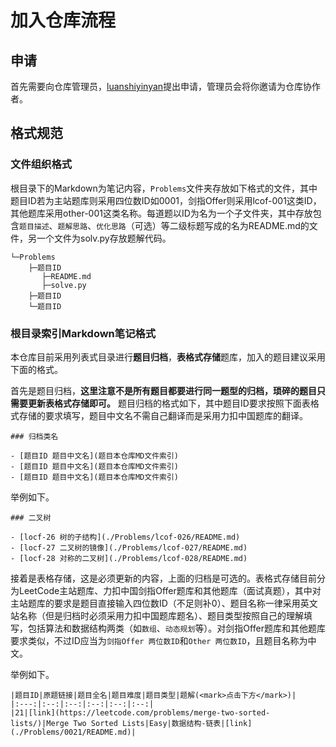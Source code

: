 # 加入仓库流程

## 申请

首先需要向仓库管理员，[luanshiyinyan](https://github.com/luanshiyinyang)提出申请，管理员会将你邀请为仓库协作者。

## 格式规范

### 文件组织格式

根目录下的Markdown为笔记内容，`Problems`文件夹存放如下格式的文件，其中题目ID若为主站题库则采用四位数ID如0001，剑指Offer则采用lcof-001这类ID，其他题库采用other-001这类名称。每道题以ID为名为一个子文件夹，其中存放包含`题目描述`、`题解思路`、`优化思路`（可选）等二级标题写成的名为README.md的文件，另一个文件为solv.py存放题解代码。

```
└─Problems
    ├─题目ID
       ├─README.md
       ├─solve.py
    ├─题目ID
    └─题目ID
```

### 根目录索引Markdown笔记格式

本仓库目前采用列表式目录进行**题目归档**，**表格式存储**题库，加入的题目建议采用下面的格式。

首先是题目归档，**这里注意不是所有题目都要进行同一题型的归档，琐碎的题目只需要更新表格式存储即可。** 题目归档的格式如下，其中题目ID要求按照下面表格式存储的要求填写，题目中文名不需自己翻译而是采用力扣中国题库的翻译。

```
### 归档类名

- [题目ID 题目中文名](题目本仓库MD文件索引)
- [题目ID 题目中文名](题目本仓库MD文件索引)
- [题目ID 题目中文名](题目本仓库MD文件索引)
```

举例如下。

```
### 二叉树

- [locf-26 树的子结构](./Problems/lcof-026/README.md)
- [locf-27 二叉树的镜像](./Problems/lcof-027/README.md)
- [locf-28 对称的二叉树](./Problems/lcof-028/README.md)
```

接着是表格存储，这是必须更新的内容，上面的归档是可选的。表格式存储目前分为LeetCode主站题库、力扣中国剑指Offer题库和其他题库（面试真题），其中对主站题库的要求是题目直接输入四位数ID（不足则补0）、题目名称一律采用英文站名称（但是归档时必须采用力扣中国题库题名）、题目类型按照自己的理解填写，包括算法和数据结构两类（如`数组`、`动态规划`等）。对剑指Offer题库和其他题库要求类似，不过ID应当为`剑指Offer 两位数ID`和`Other 两位数ID`，且题目名称为中文。

举例如下。

```
|题目ID|原题链接|题目全名|题目难度|题目类型|题解(<mark>点击下方</mark>)|
|:---:|:--:|:--:|:--:|:--:|:--:|
|21|[link](https://leetcode.com/problems/merge-two-sorted-lists/)|Merge Two Sorted Lists|Easy|数据结构-链表|[link](./Problems/0021/README.md)|

```
